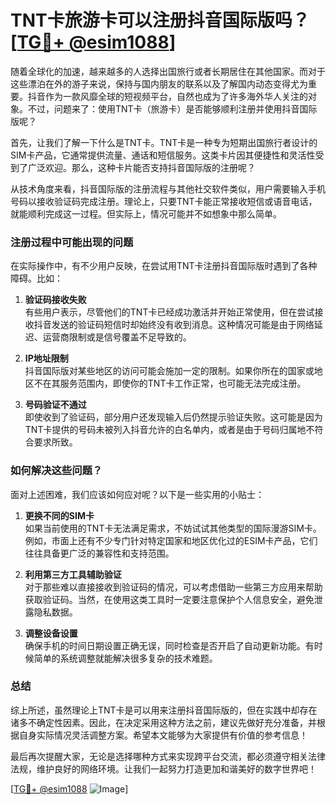 # TNT卡旅游卡可以注册抖音国际版吗？[[TG💪+ @esim1088](https://t.me/s/esim1088)]

随着全球化的加速，越来越多的人选择出国旅行或者长期居住在其他国家。而对于这些漂泊在外的游子来说，保持与国内朋友的联系以及了解国内动态变得尤为重要。抖音作为一款风靡全球的短视频平台，自然也成为了许多海外华人关注的对象。不过，问题来了：使用TNT卡（旅游卡）是否能够顺利注册并使用抖音国际版呢？

首先，让我们了解一下什么是TNT卡。TNT卡是一种专为短期出国旅行者设计的SIM卡产品，它通常提供流量、通话和短信服务。这类卡片因其便捷性和灵活性受到了广泛欢迎。那么，这种卡片能否支持抖音国际版的注册呢？

从技术角度来看，抖音国际版的注册流程与其他社交软件类似，用户需要输入手机号码以接收验证码完成注册。理论上，只要TNT卡能正常接收短信或语音电话，就能顺利完成这一过程。但实际上，情况可能并不如想象中那么简单。

### 注册过程中可能出现的问题

在实际操作中，有不少用户反映，在尝试用TNT卡注册抖音国际版时遇到了各种障碍。比如：

1. **验证码接收失败**  
   有些用户表示，尽管他们的TNT卡已经成功激活并开始正常使用，但在尝试接收抖音发送的验证码短信时却始终没有收到消息。这种情况可能是由于网络延迟、运营商限制或是信号覆盖不足导致的。

2. **IP地址限制**  
   抖音国际版对某些地区的访问可能会施加一定的限制。如果你所在的国家或地区不在其服务范围内，即使你的TNT卡工作正常，也可能无法完成注册。

3. **号码验证不通过**  
   即使收到了验证码，部分用户还发现输入后仍然提示验证失败。这可能是因为TNT卡提供的号码未被列入抖音允许的白名单内，或者是由于号码归属地不符合要求所致。

### 如何解决这些问题？

面对上述困难，我们应该如何应对呢？以下是一些实用的小贴士：

1. **更换不同的SIM卡**  
   如果当前使用的TNT卡无法满足需求，不妨试试其他类型的国际漫游SIM卡。例如，市面上还有不少专门针对特定国家和地区优化过的ESIM卡产品，它们往往具备更广泛的兼容性和支持范围。

2. **利用第三方工具辅助验证**  
   对于那些难以直接接收到验证码的情况，可以考虑借助一些第三方应用来帮助获取验证码。当然，在使用这类工具时一定要注意保护个人信息安全，避免泄露隐私数据。

3. **调整设备设置**  
   确保手机的时间日期设置正确无误，同时检查是否开启了自动更新功能。有时候简单的系统调整就能解决很多复杂的技术难题。

### 总结

综上所述，虽然理论上TNT卡是可以用来注册抖音国际版的，但在实践中却存在诸多不确定性因素。因此，在决定采用这种方法之前，建议先做好充分准备，并根据自身实际情况灵活调整方案。希望本文能够为大家提供有价值的参考信息！

最后再次提醒大家，无论是选择哪种方式来实现跨平台交流，都必须遵守相关法律法规，维护良好的网络环境。让我们一起努力打造更加和谐美好的数字世界吧！

[[TG💪+ @esim1088](https://t.me/s/esim1088) ![Image](https://i.postimg.cc/4NQfJmqS/Snipaste-2025-05-13-00-14-12.png)]